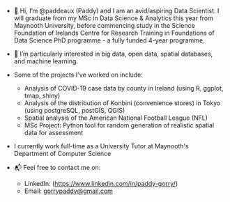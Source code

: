 - 👋 Hi, I’m @paddeaux (Paddy) and I am an avid/aspiring Data Scientist. I will graduate from my MSc in Data Science & Analytics this year from Maynooth University, before commencing study in the Science Foundation of Irelands Centre for Research Training in Foundations of Data Science PhD programme - a fully funded 4-year programme.
- 👀 I’m particularly interested in big data, open data, spatial databases, and machine learning.
- Some of the projects I've worked on include:
  - Analysis of COVID-19 case data by county in Ireland (using R, ggplot, tmap, shiny)
  - Analysis of the distribution of Konbini (convenience stores) in Tokyo (using postgreSQL, postGIS, QGIS) 
  - Spatial analysis of the American National Football League (NFL)
  - MSc Project: Python tool for random generation of realistic spatial data for assessment

- I currently work full-time as a University Tutor at Maynooth's Department of Computer Science

- 📬 Feel free to contact me on:
  - LinkedIn: (https://www.linkedin.com/in/paddy-gorry/)
  - Email: gorrypaddy@gmail.com

<!---
paddeaux/paddeaux is a ✨ special ✨ repository because its `README.md` (this file) appears on your GitHub profile.
You can click the Preview link to take a look at your changes.
--->
